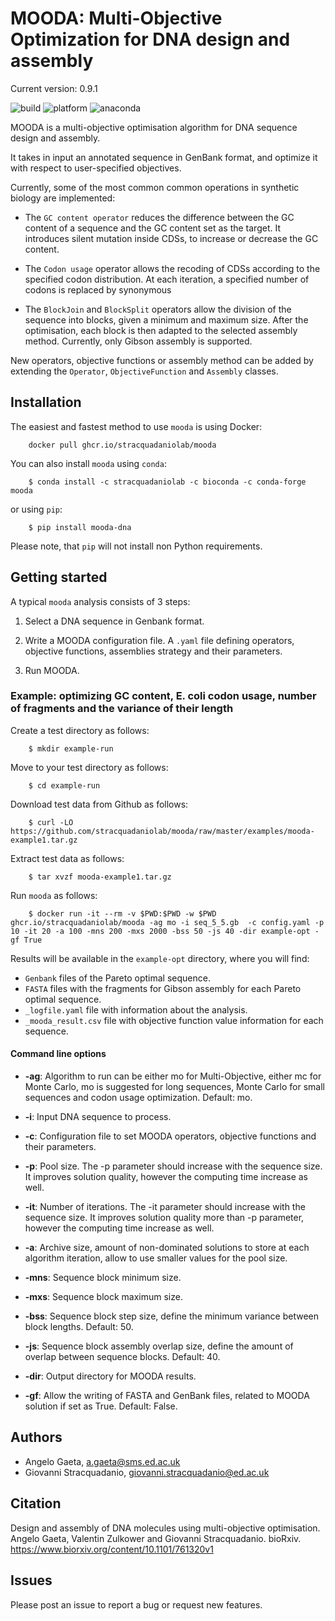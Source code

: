 # MOODA: Multi-Objective Optimization for DNA design and assembly

Current version: 0.9.1

![build](https://github.com/stracquadaniolab/mooda/workflows/release/badge.svg)
![platform](https://anaconda.org/stracquadaniolab/mooda/badges/platforms.svg)
![anaconda](https://anaconda.org/stracquadaniolab/mooda/badges/version.svg)

MOODA is a multi-objective optimisation algorithm for DNA sequence design and assembly.

It takes in input an annotated sequence in GenBank format, and optimize it with
respect to user-specified objectives.

Currently, some of the most common common operations in synthetic biology are implemented:

- The `GC content operator` reduces the difference between the GC content of a
  sequence and the GC content set as the target. It introduces silent mutation
  inside CDSs, to increase or decrease the GC content.

- The `Codon usage` operator allows the recoding of CDSs according to the
  specified codon distribution. At each iteration, a specified number of codons
  is replaced by synonymous

- The `BlockJoin` and `BlockSplit` operators allow the division of the
  sequence into blocks, given a minimum and maximum size. After the
  optimisation, each block is then adapted to the selected assembly method.
  Currently, only Gibson assembly is supported.

New operators, objective functions or assembly method can be added by extending
the `Operator`, `ObjectiveFunction` and `Assembly` classes.

## Installation

The easiest and fastest method to use `mooda` is using Docker:

```
    docker pull ghcr.io/stracquadaniolab/mooda
```

You can also install `mooda` using `conda`:

```
    $ conda install -c stracquadaniolab -c bioconda -c conda-forge mooda
```

or using `pip`:

```
    $ pip install mooda-dna
```

Please note, that `pip` will not install non Python requirements.

## Getting started

A typical `mooda` analysis consists of 3 steps:

1. Select a DNA sequence in Genbank format.

2. Write a MOODA configuration file. A `.yaml` file defining operators,
   objective functions, assemblies strategy and their parameters.

3. Run MOODA.

### Example: optimizing GC content, E. coli codon usage, number of fragments and the variance of their length

Create a test directory as follows:

```
    $ mkdir example-run
```

Move to your test directory as follows:

```
    $ cd example-run
```

Download test data from Github as follows:

```
    $ curl -LO https://github.com/stracquadaniolab/mooda/raw/master/examples/mooda-example1.tar.gz
```

Extract test data as follows:

```
    $ tar xvzf mooda-example1.tar.gz
```

Run `mooda` as follows:

```
    $ docker run -it --rm -v $PWD:$PWD -w $PWD ghcr.io/stracquadaniolab/mooda -ag mo -i seq_5_5.gb  -c config.yaml -p 10 -it 20 -a 100 -mns 200 -mxs 2000 -bss 50 -js 40 -dir example-opt -gf True
```

Results will be available in the `example-opt` directory, where you will find:

- `Genbank` files of the Pareto optimal sequence.
- `FASTA` files with the fragments for Gibson assembly for each Pareto optimal
  sequence.
- `_logfile.yaml` file with information about the analysis.
- `_mooda_result.csv` file with objective function value information for each
  sequence.

#### Command line options

- **-ag**: Algorithm to run can be either mo for Multi-Objective, either mc for Monte Carlo, mo is suggested for long sequences, Monte Carlo for small sequences and codon usage optimization. Default: mo.

- **-i**: Input DNA sequence to process.

- **-c**: Configuration file to set MOODA operators, objective functions and
  their parameters.

- **-p**: Pool size. The -p parameter should increase with the sequence size. It
  improves solution quality, however the computing time increase as well.

- **-it**: Number of iterations. The -it parameter should increase with the
  sequence size. It improves solution quality more than -p parameter, however
  the computing time increase as well.

- **-a**: Archive size, amount of non-dominated solutions to store at each
  algorithm iteration, allow to use smaller values for the pool size.

- **-mns**: Sequence block minimum size.

- **-mxs**: Sequence block maximum size.

- **-bss**: Sequence block step size, define the minimum variance between block
  lengths. Default: 50.

- **-js**: Sequence block assembly overlap size, define the amount of overlap
  between sequence blocks. Default: 40.

- **-dir**: Output directory for MOODA results.

- **-gf**: Allow the writing of FASTA and GenBank files, related to MOODA
  solution if set as True. Default: False.

## Authors

- Angelo Gaeta, a.gaeta@sms.ed.ac.uk
- Giovanni Stracquadanio, giovanni.stracquadanio@ed.ac.uk

## Citation

Design and assembly of DNA molecules using multi-objective optimisation.
Angelo Gaeta, Valentin Zulkower and Giovanni Stracquadanio.
bioRxiv. https://www.biorxiv.org/content/10.1101/761320v1

## Issues

Please post an issue to report a bug or request new features.
